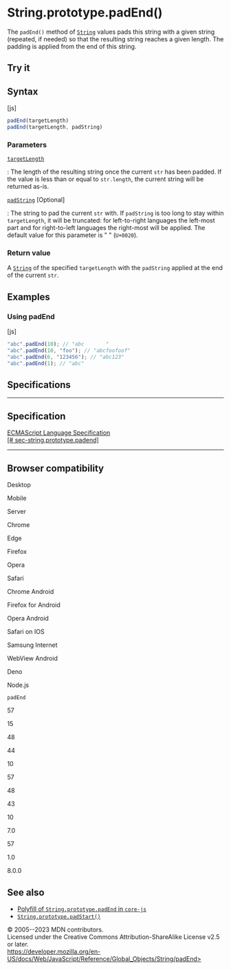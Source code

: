 String.prototype.padEnd()
=========================

 
The `padEnd()` method of [`String`](../string) values pads this string
with a given string (repeated, if needed) so that the resulting string
reaches a given length. The padding is applied from the end of this
string.


 
Try it 
------

 



 
Syntax
------

 
 
 
[js]


```js
padEnd(targetLength)
padEnd(targetLength, padString)
```




 
### Parameters

 

[`targetLength`](#targetlength)

:   The length of the resulting string once the current `str` has been
    padded. If the value is less than or equal to `str.length`, the
    current string will be returned as-is.

[`padString`](#padstring) [Optional]

:   The string to pad the current `str` with. If `padString` is too long
    to stay within `targetLength`, it will be truncated: for
    left-to-right languages the left-most part and for right-to-left
    languages the right-most will be applied. The default value for this
    parameter is \" \" (`U+0020`).



 
### Return value 

 
A [`String`](../string) of the specified `targetLength` with the
`padString` applied at the end of the current `str`.



 
Examples
--------


 
### Using padEnd 

 
 
 
[js]


```js
"abc".padEnd(10); // "abc       "
"abc".padEnd(10, "foo"); // "abcfoofoof"
"abc".padEnd(6, "123456"); // "abc123"
"abc".padEnd(1); // "abc"
```




Specifications
--------------

 
  ---------------------------------------------------------------------------------------------------------------------------
  Specification
  ---------------------------------------------------------------------------------------------------------------------------
  [ECMAScript Language Specification\
  [\#
  sec-string.prototype.padend]](https://tc39.es/ecma262/multipage/text-processing.html#sec-string.prototype.padend)

  ---------------------------------------------------------------------------------------------------------------------------


Browser compatibility 
---------------------

 


Desktop

Mobile

Server

Chrome

Edge

Firefox

Opera

Safari

Chrome Android

Firefox for Android

Opera Android

Safari on IOS

Samsung Internet

WebView Android

Deno

Node.js

`padEnd`

57

15

48

44

10

57

48

43

10

7.0

57

1.0

8.0.0

 
See also 
--------

 
-   [Polyfill of `String.prototype.padEnd` in
    `core-js`](https://github.com/zloirock/core-js#ecmascript-string-and-regexp)
-   [`String.prototype.padStart()`](padstart)



 
© 2005--2023 MDN contributors.\
Licensed under the Creative Commons Attribution-ShareAlike License v2.5
or later.\
https://developer.mozilla.org/en-US/docs/Web/JavaScript/Reference/Global_Objects/String/padEnd>

